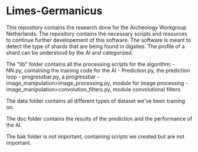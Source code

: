 # Limes-Germanicus

This repository contains the research done for the Archeology Workgroup Netherlands.
The repository contains the necessary scripts and resources to continue further developement 
of this software.
The software is meant to detect the type of shards that are being found in digsites. The profile
of a shard can be understood by the AI and categorized.

The "lib" folder contains all the processing scripts for the algorithm:
    - NN.py, containing the training code for the AI
    - Prediction.py, the prediction loop
    - progressbar.py, a progressbar
    - image_manipulation>image_processing.py, module for image processing
    - image_manipulation>convolution_filters.py, module convolutional filters

The data folder contains all different types of dataset we've been training on.

The doc folder contains the results of the prediction and the performance of the AI.

The bak folder is not important, containing scripts we created but are not important.